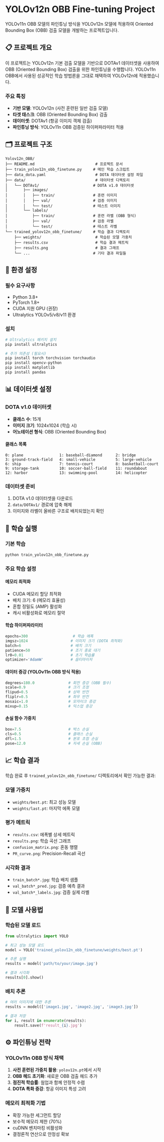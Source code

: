 # YOLOv12n OBB Fine-tuning Project

YOLOv11n OBB 모델의 파인튜닝 방식을 YOLOv12n 모델에 적용하여 Oriented Bounding Box (OBB) 검출 모델을 개발하는 프로젝트입니다.

## 📋 프로젝트 개요

이 프로젝트는 YOLOv12n 기본 검출 모델을 기반으로 DOTAv1 데이터셋을 사용하여 OBB (Oriented Bounding Box) 검출을 위한 파인튜닝을 수행합니다. YOLOv11n OBB에서 사용된 성공적인 학습 방법론을 그대로 채택하여 YOLOv12n에 적용했습니다.

### 주요 특징
- **기반 모델**: YOLOv12n (사전 훈련된 일반 검출 모델)
- **타겟 태스크**: OBB (Oriented Bounding Box) 검출
- **데이터셋**: DOTAv1 (항공 이미지 객체 검출)
- **파인튜닝 방식**: YOLOv11n OBB 검증된 하이퍼파라미터 적용

## 🗂️ 프로젝트 구조

```
Yolov12n_OBB/
├── README.md                           # 프로젝트 문서
├── train_yolov12n_obb_finetune.py     # 메인 학습 스크립트
├── data_dota.yaml                      # DOTA 데이터셋 설정 파일
├── data/                               # 데이터셋 디렉토리
│   └── DOTAv1/                        # DOTA v1.0 데이터셋
│       ├── images/
│       │   ├── train/                 # 훈련 이미지
│       │   ├── val/                   # 검증 이미지
│       │   └── test/                  # 테스트 이미지
│       └── labels/
│           ├── train/                 # 훈련 라벨 (OBB 형식)
│           ├── val/                   # 검증 라벨
│           └── test/                  # 테스트 라벨
└── trained_yolov12n_obb_finetune/     # 학습 결과 디렉토리
    ├── weights/                        # 학습된 모델 가중치
    ├── results.csv                     # 학습 결과 메트릭
    ├── results.png                     # 결과 그래프
    └── ...                            # 기타 결과 파일들
```

## 🔧 환경 설정

### 필수 요구사항
- Python 3.8+
- PyTorch 1.8+
- CUDA 지원 GPU (권장)
- Ultralytics YOLOv5/v8/v11 환경

### 설치
```bash
# Ultralytics 패키지 설치
pip install ultralytics

# 추가 의존성 (필요시)
pip install torch torchvision torchaudio
pip install opencv-python
pip install matplotlib
pip install pandas
```

## 📊 데이터셋 설정

### DOTA v1.0 데이터셋
- **클래스 수**: 15개
- **이미지 크기**: 1024x1024 (학습 시)
- **어노테이션 형식**: OBB (Oriented Bounding Box)

#### 클래스 목록
```
0: plane                1: baseball-diamond      2: bridge
3: ground-track-field   4: small-vehicle         5: large-vehicle
6: ship                 7: tennis-court          8: basketball-court
9: storage-tank         10: soccer-ball-field    11: roundabout
12: harbor              13: swimming-pool        14: helicopter
```

### 데이터셋 준비
1. DOTA v1.0 데이터셋을 다운로드
2. `data/DOTAv1/` 경로에 압축 해제
3. 이미지와 라벨이 올바른 구조로 배치되었는지 확인

## 🚀 학습 실행

### 기본 학습
```bash
python train_yolov12n_obb_finetune.py
```

### 주요 학습 설정

#### 메모리 최적화
- CUDA 메모리 할당 최적화
- 배치 크기: 6 (메모리 효율성)
- 혼합 정밀도 (AMP) 활성화
- 캐시 비활성화로 메모리 절약

#### 학습 하이퍼파라미터
```python
epochs=300                    # 학습 에폭
imgsz=1024                   # 이미지 크기 (DOTA 최적화)
batch=6                      # 배치 크기
patience=50                  # 조기 종료 대기
lr0=0.01                     # 초기 학습률
optimizer='AdamW'            # 옵티마이저
```

#### 데이터 증강 (YOLOv11n OBB 방식 적용)
```python
degrees=180.0               # 회전 증강 (OBB 필수)
scale=0.9                   # 크기 조정
flipud=0.5                  # 상하 반전
fliplr=0.5                  # 좌우 반전
mosaic=1.0                  # 모자이크 증강
mixup=0.15                  # 믹스업 증강
```

#### 손실 함수 가중치
```python
box=7.5                     # 박스 손실
cls=0.5                     # 클래스 손실
dfl=1.5                     # 분포 초점 손실
pose=12.0                   # 자세 손실 (OBB)
```

## 📈 학습 결과

학습 완료 후 `trained_yolov12n_obb_finetune/` 디렉토리에서 확인 가능한 결과:

### 모델 가중치
- `weights/best.pt`: 최고 성능 모델
- `weights/last.pt`: 마지막 에폭 모델

### 평가 메트릭
- `results.csv`: 에폭별 상세 메트릭
- `results.png`: 학습 곡선 그래프
- `confusion_matrix.png`: 혼동 행렬
- `PR_curve.png`: Precision-Recall 곡선

### 시각화 결과
- `train_batch*.jpg`: 학습 배치 샘플
- `val_batch*_pred.jpg`: 검증 예측 결과
- `val_batch*_labels.jpg`: 검증 실제 라벨

## 🎯 모델 사용법

### 학습된 모델 로드
```python
from ultralytics import YOLO

# 최고 성능 모델 로드
model = YOLO('trained_yolov12n_obb_finetune/weights/best.pt')

# 추론 실행
results = model('path/to/your/image.jpg')

# 결과 시각화
results[0].show()
```

### 배치 추론
```python
# 여러 이미지에 대한 추론
results = model(['image1.jpg', 'image2.jpg', 'image3.jpg'])

# 결과 저장
for i, result in enumerate(results):
    result.save(f'result_{i}.jpg')
```

## ⚙️ 파인튜닝 전략

### YOLOv11n OBB 방식 채택
1. **사전 훈련된 가중치 활용**: `yolov12n.pt`에서 시작
2. **OBB 헤드 초기화**: 새로운 OBB 검출 헤드 추가
3. **점진적 학습률**: 웜업과 함께 안정적 수렴
4. **DOTA 특화 증강**: 항공 이미지 특성 고려

### 메모리 최적화 기법
- 확장 가능한 세그먼트 할당
- 보수적 메모리 제한 (70%)
- cuDNN 벤치마킹 비활성화
- 결정론적 연산으로 안정성 확보

